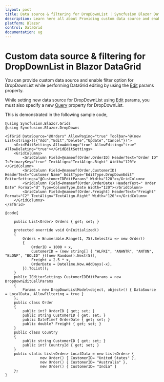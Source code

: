 ```yaml
---
layout: post
title: Data source & filtering for DropDownList | Syncfusion Blazor DataGrid 
description: Learn here all about Providing custom data source and enabling filtering for DropDownList in Syncfusion Blazor DataGrid component and more.
platform: Blazor
control: DataGrid
documentation: ug
---
```


# Custom data source & filtering for DropDownList in Blazor DataGrid

You can provide custom data source and enable filter option for DropDownList while performing DataGrid editing by using the [Edit](https://help.syncfusion.com/cr/blazor/Syncfusion.Blazor.Grids.GridColumn.html) params property.

While setting new data source for DropDownList using [Edit](https://help.syncfusion.com/cr/blazor/Syncfusion.Blazor.Grids.GridColumn.html) params, you must also specify a new [Query](https://help.syncfusion.com/cr/blazor/Syncfusion.Blazor.DropDowns.IDropDownList.html) property for DropDownList.

This is demonstrated in the following sample code,

```cshtml
@using Syncfusion.Blazor.Grids
@using Syncfusion.Blazor.DropDowns

<SfGrid DataSource="@Orders" AllowPaging="true" Toolbar="@(new List<string>(){"Add","Edit","Delete","Update","Cancel"})">
    <GridEditSettings AllowAdding="true" AllowEditing="true" AllowDeleting="true"></GridEditSettings>
    <GridColumns>
        <GridColumn Field=@nameof(Order.OrderID) HeaderText="Order ID" IsPrimaryKey="true" TextAlign="TextAlign.Right" Width="120"></GridColumn>
        <GridColumn Field=@nameof(Order.CustomerID) HeaderText="Customer Name" EditType="EditType.DropDownEdit" EditorSettings="@CustomerIDEditParams" Width="120"></GridColumn>
        <GridColumn Field=@nameof(Order.OrderDate) HeaderText=" Order Date" Format="d" Type=ColumnType.Date Width="120"></GridColumn>
        <GridColumn Field=@nameof(Order.Freight) HeaderText="Freight" Format="C2" TextAlign="TextAlign.Right" Width="120"></GridColumn>
    </GridColumns>
</SfGrid>

@code{

    public List<Order> Orders { get; set; }

    protected override void OnInitialized()
    {
        Orders = Enumerable.Range(1, 75).Select(x => new Order()
        {
            OrderID = 1000 + x,
            CustomerID = (new string[] { "ALFKI", "ANANTR", "ANTON", "BLONP", "BOLID" })[new Random().Next(5)],
            Freight = 2.5 * x,
            OrderDate = DateTime.Now.AddDays(-x),
        }).ToList();
    }
    public IEditorSettings CustomerIDEditParams = new DropDownEditCellParams
    {
        Params = new DropDownListModel<object, object>() { DataSource = LocalData, AllowFiltering = true }
    };
    public class Order
    {
        public int? OrderID { get; set; }
        public string CustomerID { get; set; }
        public DateTime? OrderDate { get; set; }
        public double? Freight { get; set; }
    }
    public class Country
    {
        public string CustomerID { get; set; }
        public int? CountryId { get; set; }
    }
    public static List<Order> LocalData = new List<Order> {
                new Order() { CustomerID= "United States" },
                new Order() { CustomerID= "Australia" },
                new Order() { CustomerID= "India" }
    };
}
```
